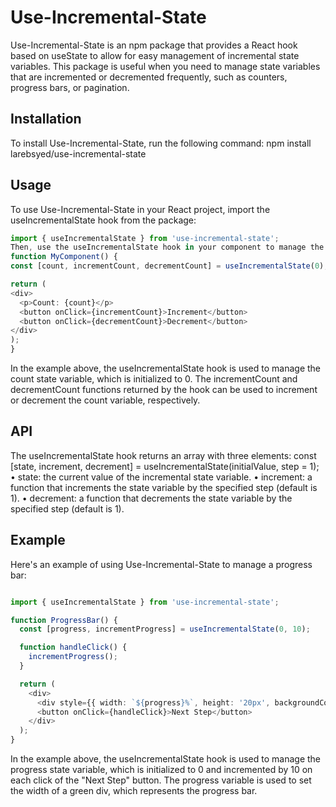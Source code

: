 # Use-Incremental-State
Use-Incremental-State is an npm package that provides a React hook based on useState to allow for easy management of incremental state variables. This package is useful when you need to manage state variables that are incremented or decremented frequently, such as counters, progress bars, or pagination.
## Installation
To install Use-Incremental-State, run the following command:
npm install larebsyed/use-incremental-state
## Usage
To use Use-Incremental-State in your React project, import the useIncrementalState hook from the package:
```` typescript
import { useIncrementalState } from 'use-incremental-state';
Then, use the useIncrementalState hook in your component to manage the incremental state variable:
function MyComponent() {
const [count, incrementCount, decrementCount] = useIncrementalState(0);

return (
<div>
  <p>Count: {count}</p>
  <button onClick={incrementCount}>Increment</button>
  <button onClick={decrementCount}>Decrement</button>
</div>
);
}
````
In the example above, the useIncrementalState hook is used to manage the count state variable, which is initialized to 0. The incrementCount and decrementCount functions returned by the hook can be used to increment or decrement the count variable, respectively.
## API
The useIncrementalState hook returns an array with three elements:
const [state, increment, decrement] = useIncrementalState(initialValue, step = 1);
• state: the current value of the incremental state variable.
• increment: a function that increments the state variable by the specified step (default is 1).
• decrement: a function that decrements the state variable by the specified step (default is 1).
## Example
Here's an example of using Use-Incremental-State to manage a progress bar:

```` typescript

import { useIncrementalState } from 'use-incremental-state';

function ProgressBar() {
  const [progress, incrementProgress] = useIncrementalState(0, 10);

  function handleClick() {
    incrementProgress();
  }

  return (
    <div>
      <div style={{ width: `${progress}%`, height: '20px', backgroundColor: 'green' }}></div>
      <button onClick={handleClick}>Next Step</button>
    </div>
  );
}

````

In the example above, the useIncrementalState hook is used to manage the progress state variable, which is initialized to 0 and incremented by 10 on each click of the "Next Step" button. The progress variable is used to set the width of a green div, which represents the progress bar.
